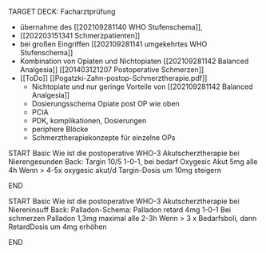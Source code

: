 TARGET DECK: Facharztprüfung
- übernahme des [[202109281140 WHO Stufenschema]], 
- [[202203151341 Schmerzpatienten]]
- bei großen Eingriffen [[202109281141 umgekehrtes WHO Stufenschema]]
- Kombination von Opiaten und Nichtopiaten [[202109281142 Balanced Analgesia]]
[[201403121207 Postoperative Schmerzen]]
- [[ToDo]]  [[Pogatzki-Zahn-postop-Schmerztherapie.pdf]]
	- Nichtopiate und nur geringe Vorteile von [[202109281142 Balanced Analgesia]]
	- Dosierungsschema Opiate post OP wie oben
	- PCIA
	- PDK, komplikationen, Dosierungen
	- periphere Blöcke
	- Schmerztherapiekonzepte für einzelne OPs

START
Basic
Wie ist die postoperative WHO-3 Akutscherztherapie bei Nierengesunden
Back:
Targin 10/5 1-0-1, bei bedarf Oxygesic Akut 5mg alle 4h
Wenn > 4-5x oxygesic akut/d Targin-Dosis um 10mg steigern
<!--ID: 1647705775812-->
END

START
Basic
Wie ist die postoperative WHO-3 Akutscherztherapie bei Niereninsuff
Back: 
Palladon-Schema: 
Palladon retard 4mg 1-0-1
Bei schmerzen Palladon 1,3mg maximal alle 2-3h
Wenn > 3 x Bedarfsboli, dann RetardDosis um 4mg erhöhen
<!--ID: 1647705775820-->
END